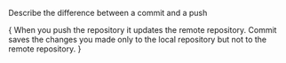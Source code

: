 Describe the difference between a commit and a push


{ When you push the repository it updates  the remote repository. Commit saves the changes you made only to the local repository but not to the remote repository. }